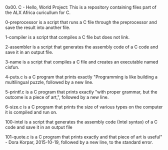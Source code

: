 0x00. C - Hello, World Project: This is a repository containing files part of the ALX Africa curicullum for C.

0-preprocessor is a script that runs a C file through the preprocessor and save the result into another file.

1-compiler is a script that compiles a C file but does not link.

2-assembler is a script that generates the assembly code of a C code and save it in an output file.

3-name is a script that compiles a C file and creates an executable named cisfun.

4-puts.c is a C program that prints exactly "Programming is like building a multilingual puzzle, followed by a new line.

5-printf.c is a C program that prints exactly "with proper grammar, but the outcome is a piece of art,", followed by a new line.

6-size.c is a C program that prints the size of various types on the computer it is compiled and run on.

100-intel is a script that generates the assembly code (Intel syntax) of a C code and save it in an output file

101-quote.c is a C program that prints exactly and that piece of art is useful" - Dora Korpar, 2015-10-19, followed by a new line, to the standard error.
